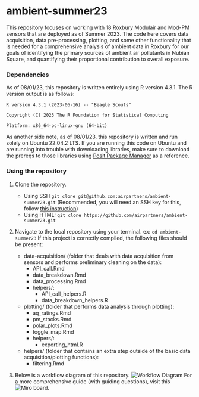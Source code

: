 # ambient-summer23

This repository focuses on working with 18 Roxbury Modulair and Mod-PM
sensors that are deployed as of Summer 2023. The code here covers
data acquisition, data pre-processing, plotting, and some other
functionality that is needed for a comprehensive analysis of ambient
data in Roxbury for our goals of identifying the primary sources of
ambient air pollutants in Nubian Square, and quantifying their
proportional contribution to overall exposure.

### Dependencies

As of 08/01/23, this repository is written entirely using R version
4.3.1. The R version output is as follows:

`R version 4.3.1 (2023-06-16) -- "Beagle Scouts"`

`Copyright (C) 2023 The R Foundation for Statistical Computing`

`Platform: x86_64-pc-linux-gnu (64-bit)`

As another side note, as of 08/01/23, this repository is written and run
solely on Ubuntu 22.04.2 LTS. If you are running this code on Ubuntu and
are running into trouble with downloading libraries, make sure to
download the prereqs to those libraries using [Posit Package
Manager](https://packagemanager.posit.co/client/#/repos/2/packages/A3)
as a reference.

### Using the repository

1.  Clone the repository.

    -   Using SSH
        `git clone git@github.com:airpartners/ambient-summer23.git`
        (Recommended, you will need an SSH key for this, follow [this instruction](https://docs.github.com/en/authentication/connecting-to-github-with-ssh/generating-a-new-ssh-key-and-adding-it-to-the-ssh-agent))
    -   Using HTML:
        `git clone https://github.com/airpartners/ambient-summer23.git`

2.  Navigate to the local repository using your terminal. ex:
    `cd ambient-summer23` If this project is correctly compiled, the following files should be present:

    -   data-acquisition/ (folder that deals with data acquisition from sensors and performs preliminary cleaning on the data):
        -   API_call.Rmd
        -   data_breakdown.Rmd
        -   data_processing.Rmd
        -   helpers/:
            -  API_call_helpers.R
            -  data_breakdown_helpers.R
    -   plotting/ (folder that performs data analysis through plotting):
        -   aq_ratings.Rmd
        -   pm_stacks.Rmd
        -   polar_plots.Rmd
        -   toggle_map.Rmd
        -   helpers/:
            - exporting_html.R
    -   helpers/ (folder that contains an extra step outside of the basic data acquisition/plotting functions):
        -   filtering.Rmd

3.  Below is a workflow diagram of this repository.
![Workflow Diagram](workflowDiagram.jpg)
For a more comprehensive guide (with guiding questions), visit this ![Miro board](https://miro.com/app/board/uXjVMxiXxIU=/?moveToWidget=3458764560658402046&cot=14).
